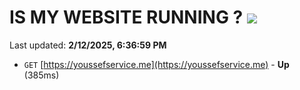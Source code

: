 # IS MY WEBSITE RUNNING ? [![](https://img.shields.io/static/v1?label=Sponsor&message=%E2%9D%A4&logo=GitHub&color=%23fe8e86)](https://github.com/sponsors/Youssef-Lehmam)

Last updated: **2/12/2025, 6:36:59 PM**

- `GET` [https://youssefservice.me](https://youssefservice.me) - **Up** (385ms)
